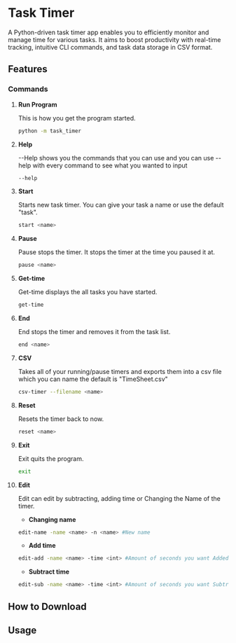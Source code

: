 # Task Timer
A Python-driven task timer app enables you to efficiently monitor and manage time for various tasks. It aims to boost productivity with real-time tracking, intuitive CLI commands, and task data storage in CSV format.
## Features

### **Commands**

1. **Run Program**
    
    This is how you get the program started.
    
    ```bash
    python -m task_timer
    ```
    
2. **Help**
    
    --Help shows you the commands that you can use and you can use --help with every command to see what you wanted to input
    
    ```bash
    --help
    ```
    
3. **Start**
    
    Starts new task timer. You can give your task a name or use the default "task".
    
    ```bash
    start <name>
    ```
    
4. **Pause**
    
    Pause stops the timer. It stops the timer at the time you paused it at.
    
    ```bash
    pause <name>
    ```
    
5. **Get-time**
    
    Get-time displays the all tasks you have started.
    
    ```bash
    get-time
    ```
    
6. **End**
    
    End stops the timer and removes it from the task list.
    
    ```bash
    end <name>
    ```
    
7. **CSV**
    
    Takes all of your running/pause timers and exports them into a csv file which you can name the default is "TimeSheet.csv"
    
    ```bash
    csv-timer --filename <name>
    ```
    
8. **Reset**
    
    Resets the timer back to now.
    
    ```bash
    reset <name>
    ```
    
9. **Exit**
    
    Exit quits the program.
    
    ```bash 
    exit
    ```
    
10. **Edit**
    
    Edit can edit by subtracting, adding time or Changing the Name of the timer.
    
    - **Changing name**
    ```bash 
    edit-name -name <name> -n <name> #New name
    ```
    - **Add time**

    ```bash
    edit-add -name <name> -time <int> #Amount of seconds you want Added
    ```
    - **Subtract time**

    ```bash
    edit-sub -name <name> -time <int> #Amount of seconds you want Subtracting
    ```
## How to Download

## Usage


